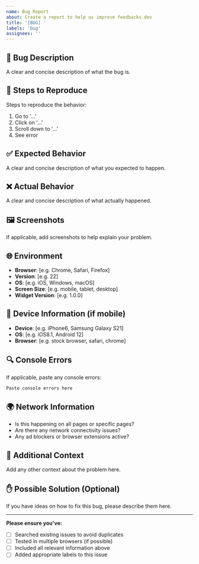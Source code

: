 ```yaml
---
name: Bug Report
about: Create a report to help us improve feedbacks.dev
title: '[BUG] '
labels: 'bug'
assignees: ''
---
```


## 🐛 Bug Description
A clear and concise description of what the bug is.

## 🔄 Steps to Reproduce
Steps to reproduce the behavior:
1. Go to '...'
2. Click on '...'
3. Scroll down to '...'
4. See error

## ✅ Expected Behavior
A clear and concise description of what you expected to happen.

## ❌ Actual Behavior
A clear and concise description of what actually happened.

## 🖼️ Screenshots
If applicable, add screenshots to help explain your problem.

## 🌐 Environment
- **Browser**: [e.g. Chrome, Safari, Firefox]
- **Version**: [e.g. 22]
- **OS**: [e.g. iOS, Windows, macOS]
- **Screen Size**: [e.g. mobile, tablet, desktop]
- **Widget Version**: [e.g. 1.0.0]

## 📱 Device Information (if mobile)
- **Device**: [e.g. iPhone6, Samsung Galaxy S21]
- **OS**: [e.g. iOS8.1, Android 12]
- **Browser**: [e.g. stock browser, safari, chrome]

## 🔍 Console Errors
If applicable, paste any console errors:
```
Paste console errors here
```

## 🌍 Network Information
- Is this happening on all pages or specific pages?
- Are there any network connectivity issues?
- Any ad blockers or browser extensions active?

## 📝 Additional Context
Add any other context about the problem here.

## ✋ Possible Solution (Optional)
If you have ideas on how to fix this bug, please describe them here.

---

**Please ensure you've:**
- [ ] Searched existing issues to avoid duplicates
- [ ] Tested in multiple browsers (if possible)
- [ ] Included all relevant information above
- [ ] Added appropriate labels to this issue